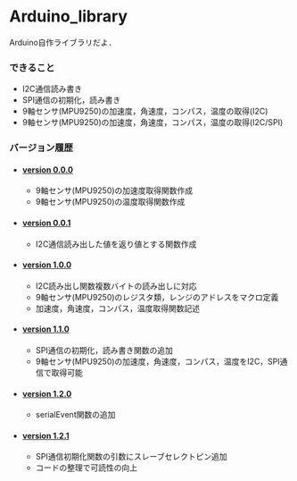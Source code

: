 # Arduino_library

<div>
    Arduino自作ライブラリだよ．
</div>

<div>
<h3>できること</h3>
    <ul>
        <li>
            I2C通信読み書き
        </li>
        <li>
            SPI通信の初期化，読み書き
        </li>
        <li>
            9軸センサ(MPU9250)の加速度，角速度，コンパス，温度の取得(I2C)
        </li>
        <li>
            9軸センサ(MPU9250)の加速度，角速度，コンパス，温度の取得(I2C/SPI)
        </li>
    </ul>
</div>

<div>
    <h3>バージョン履歴</h3>
    <ul>
        <li>
            <h4><a href="https://github.com/UtusemiUltimate-of-the-darkness/Arduino_library/tree/v0.0.0">version 0.0.0</a></h4>
            <div>
                <ul>
                    <li>
                        9軸センサ(MPU9250)の加速度取得関数作成
                    </li>
                    <li>
                        9軸センサ(MPU9250)の温度取得関数作成
                    </li>
                </ul>
            </div>
        </li>
        <li>
            <h4><a href="https://github.com/UtusemiUltimate-of-the-darkness/Arduino_library/tree/v0.0.1">version 0.0.1</a></h4>
            <div>
                <ul>
                    <li>
                        I2C通信読み出した値を返り値とする関数作成
                    </li>
                </ul>
            </div>
        </li>
        <li>
            <h4><a href="https://github.com/UtusemiUltimate-of-the-darkness/Arduino_library/tree/v1.0.0">version 1.0.0</a></h4>
            <div>
                <ul>
                    <li>
                        I2C読み出し関数複数バイトの読み出しに対応
                    </li>
                    <li>
                        9軸センサ(MPU9250)のレジスタ類，レンジのアドレスをマクロ定義
                    </li>
                    <li>
                        加速度，角速度，コンパス，温度取得関数記述
                    </li>
                </ul>
            </div>
        </li>
        <li>
            <h4><a href="https://github.com/UtusemiUltimate-of-the-darkness/Arduino_library/tree/v1.1.0">version 1.1.0</a></h4>
            <div>
                <ul>
                    <li>
                        SPI通信の初期化，読み書き関数の追加
                    </li>
                    <li>
                        9軸センサ(MPU9250)の加速度，角速度，コンパス，温度をI2C，SPI通信で取得可能
                    </li>
                </ul>
            </div>
        </li>
        <li>
            <h4><a href="https://github.com/UtusemiUltimate-of-the-darkness/Arduino_library/tree/v1.2.0">version 1.2.0</a></h4>
            <div>
                <ul>
                    <li>
                        serialEvent関数の追加
                    </li>
                </ul>
            </div>
        </li>
        <li>
            <h4><a href="https://github.com/UtusemiUltimate-of-the-darkness/Arduino_library/tree/v1.2.1">version 1.2.1</a></h4>
            <div>
                <ul>
                    <li>
                        SPI通信初期化関数の引数にスレーブセレクトピン追加
                    </li>
                    <li>
                        コードの整理で可読性の向上
                    </li>
                </ul>
            </div>
        </li>
    </ul>
</div>
